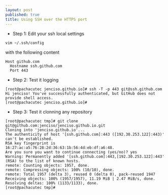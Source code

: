 ```yaml
---
layout: post
published: true
title: Using SSH over the HTTPS port
---
```



* Step 1: Edit your ssh local settings

```
vim ~/.ssh/config

```

with the following content

```
Host github.com
  Hostname ssh.github.com
  Port 443
```

* Step 2: Test it logging 

```
[root@pachacutec jenciso.github.io]# ssh -T -p 443 git@ssh.github.com
Hi jenciso! You've successfully authenticated, but GitHub does not provide shell access.
[root@pachacutec jenciso.github.io]# 
```

* Step 3: Test it clonning any repository

```
[root@pachacutec tmp]# git clone git@github.com:jenciso/jenciso.github.io.git    
Cloning into 'jenciso.github.io'...
The authenticity of host '[ssh.github.com]:443 ([192.30.253.122]:443)' can't be established.
RSA key fingerprint is 16:27:ac:a5:76:28:2d:36:63:1b:56:4d:eb:df:a6:48.
Are you sure you want to continue connecting (yes/no)? yes
Warning: Permanently added '[ssh.github.com]:443,[192.30.253.122]:443' (RSA) to the list of known hosts.
remote: Counting objects: 1957, done.
remote: Compressing objects: 100% (10/10), done.
remote: Total 1957 (delta 3), reused 0 (delta 0), pack-reused 1947
Receiving objects: 100% (1957/1957), 11.19 MiB | 2.47 MiB/s, done.
Resolving deltas: 100% (1133/1133), done.
[root@pachacutec tmp]# 
```

